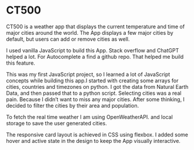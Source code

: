 # CT500

CT500 is a weather app that displays the current temperature and time of major cities around the world. The App displays a few major cities by default, but users can add or remove cities as well.

I used vanilla JavaScript to build this App. Stack overflow and ChatGPT helped a lot. For Autocomplete a find a github repo. That helped me build this feature.

This was my first JavaScript project, so I learned a lot of JavaScript concepts while building this app.I started with creating some arrays for cities, countries and timezones on python. I got the data from Natural Earth Data, and then passed that to a python script. Selecting cities was a real pain. Because I didn’t want to miss any major cities. After some thinking, I decided to filter the cities by their area and population.

To fetch the real time weather I am using OpenWeatherAPI. and local storage to save the user generated cities.

The responsive card layout is achieved in CSS using flexbox. I added some hover and active state in the design to keep the App visually interactive.
